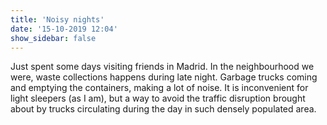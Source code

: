 ```yaml
---
title: 'Noisy nights'
date: '15-10-2019 12:04'
show_sidebar: false
---
```


Just spent some days visiting friends in Madrid. In the neighbourhood we were, waste collections happens during late night. 
Garbage trucks coming and emptying the containers, making a lot of noise. It is inconvenient for light sleepers (as I am), 
but a way to avoid the traffic disruption brought about by trucks circulating during the day in such densely populated area.

